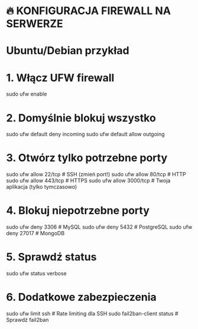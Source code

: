# 🔥 KONFIGURACJA FIREWALL NA SERWERZE
# Ubuntu/Debian przykład

# 1. Włącz UFW firewall
sudo ufw enable

# 2. Domyślnie blokuj wszystko
sudo ufw default deny incoming
sudo ufw default allow outgoing

# 3. Otwórz tylko potrzebne porty
sudo ufw allow 22/tcp      # SSH (zmień port!)
sudo ufw allow 80/tcp      # HTTP
sudo ufw allow 443/tcp     # HTTPS
sudo ufw allow 3000/tcp    # Twoja aplikacja (tylko tymczasowo)

# 4. Blokuj niepotrzebne porty
sudo ufw deny 3306        # MySQL
sudo ufw deny 5432        # PostgreSQL
sudo ufw deny 27017       # MongoDB

# 5. Sprawdź status
sudo ufw status verbose

# 6. Dodatkowe zabezpieczenia
sudo ufw limit ssh        # Rate limiting dla SSH
sudo fail2ban-client status # Sprawdź fail2ban